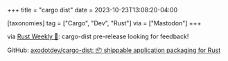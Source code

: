 +++
title = "cargo dist"
date = 2023-10-23T13:08:20-04:00

[taxonomies]
tag = ["Cargo", "Dev", "Rust"]
via = ["Mastodon"]
+++

via [Rust Weekly 🦀](https://mastodon.social/@rust_discussions/111283110295739081): cargo-dist pre-release looking for feedback!

<!-- more -->

GitHub: [axodotdev/cargo-dist: 📦 shippable application packaging for Rust](https://github.com/axodotdev/cargo-dist/)

